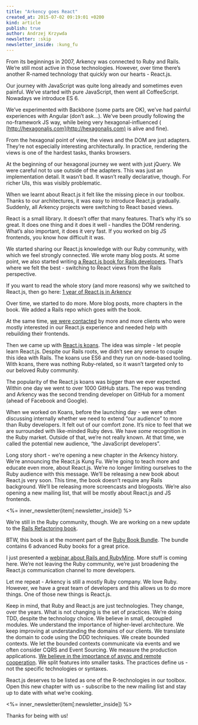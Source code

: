 ```yaml
---
title: "Arkency goes React"
created_at: 2015-07-02 09:19:01 +0200
kind: article
publish: true
author: Andrzej Krzywda
newsletter: :skip
newsletter_inside: :kung_fu
---
```


From its beginnings in 2007, Arkency was connected to Ruby and Rails. We’re still most active in those technologies. 
However, over time there’s another R-named technology that quickly won our hearts - React.js.

<!-- more -->

Our journey with JavaScript was quite long already and sometimes even painful. We’ve started with pure JavaScript, then went all CoffeeScript. Nowadays we introduce ES 6. 

We’ve experimented with Backbone (some parts are OK), we’ve had painful experiences with Angular (don’t ask…). We’ve been proudly following the no-framework JS way, while being very hexagonal-influenced ( [http://hexagonaljs.com](http://hexagonaljs.com) is alive and fine).

From the hexagonal point of view, the views and the DOM are just adapters. They’re not especially interesting architecturally. In practice, rendering the views is one of the hardest tasks, thanks browsers.

At the beginning of our hexagonal journey we went with just jQuery. We were careful not to use outside of the adapters. This was just an implementation detail. It wasn’t bad. It wasn’t really declarative, though. For richer UIs, this was visibly problematic.

When we learnt about React.js it felt like the missing piece in our toolbox. Thanks to our architectures, it was easy to introduce React.js gradually. Suddenly, all Arkency projects were switching to React based views.

React is a small library. It doesn’t offer that many features. That’s why it’s so great. It does one thing and it does it well - handles the DOM rendering. What’s also important, it does it very fast. If you worked on big JS frontends, you know how difficult it was.

We started sharing our React.js knowledge with our Ruby community, with which we feel strongly connected. We wrote many blog posts. At some point, we also started writing [a React.js book for Rails developers](http://blog.arkency.com/rails-react/). That’s where we felt the best - switching to React views from the Rails perspective.

If you want to read the whole story (and more reasons) why we switched to React.js, then go here: [1 year of React.js in Arkency](http://blog.arkency.com/2015/05/one-year-of-react-dot-js-in-arkency/)

Over time, we started to do more. More blog posts, more chapters in the book. We added a Rails repo which goes with the book. 

At the same time, [we were contacted](http://arkency.com) by more and more clients who were mostly interested in our React.js experience and needed help with rebuilding their frontends. 

Then we came up with [React.js koans](https://github.com/arkency/reactjs_koans). The idea was simple - let people learn React.js. Despite our Rails roots, we didn’t see any sense to couple this idea with Rails. The koans use ES6 and they run on node-based tooling. With koans, there was nothing Ruby-related, so it wasn’t targeted only to our beloved Ruby community.

The popularity of the React.js koans was bigger than we ever expected. Within one day we went to over 1000 GitHub stars. The repo was trending and Arkency was the second trending developer on GitHub for a moment (ahead of Facebook and Google).

When we worked on Koans, before the launching day - we were often discussing internally whether we need to extend “our audience” to more than Ruby developers. It felt out of our comfort zone. It’s nice to feel that we are surrounded with like-minded Ruby devs. We have *some* recognition in the Ruby market. Outside of that, we’re not really known. At that time, we called the potential new audience, “the JavaScript developers”.

Long story short - we’re opening a new chapter in the Arkency history. We’re announcing the React.js Kung Fu. We’re going to teach more and educate even more, about React.js. We’re no longer limiting ourselves to the Ruby audience with this message. We’ll be releasing a new book about React.js very soon. This time, the book doesn’t require any Rails background. We’ll be releasing more screencasts and blogposts. We’re also opening a new mailing list, that will be mostly about React.js and JS frontends.

<%= inner_newsletter(item[:newsletter_inside]) %>

We’re still in the Ruby community, though. We are working on a new update to the [Rails Refactoring book](http://rails-refactoring.com). 

BTW, this book is at the moment part of the [Ruby Book Bundle](http://rubybookbundle.com).  The bundle contains 6 advanced Ruby books for a great price.

I just presented a [webinar about Rails and RubyMine](http://blog.jetbrains.com/ruby/2015/06/webinar-recording-refactoring-rails-applications-with-rubymine/). More stuff is coming here. We’re not leaving the Ruby community, we’re just broadening the React.js communication channel to more developers.

Let me repeat - Arkency is still a mostly Ruby company. We love Ruby. However, we have a great team of developers and this allows us to do more things. One of those new things is React.js.

Keep in mind, that Ruby and React.js are just technologies. They change, over the years. What is not changing is the set of practices. We’re doing TDD, despite the technology choice. We believe in small, decoupled modules. We understand the importance of higher-level architecture. We keep improving at understanding the domains of our clients. We translate the domain to code using the DDD techniques. We create bounded contexts. We let the bounded contexts communicate via events and we often consider CQRS and Event Sourcing. We measure the production applications. [We believe in the importance of async and remote cooperation](http://blog.arkency.com/developers-oriented-project-management/). We split features into smaller tasks. 
The practices define us - not the specific technologies or syntaxes.

React.js deserves to be listed as one of the R-technologies in our toolbox. Open this new chapter with us - subscribe to the new mailing list and stay up to date with what we’re cooking.

<%= inner_newsletter(item[:newsletter_inside]) %>

Thanks for being with us!
